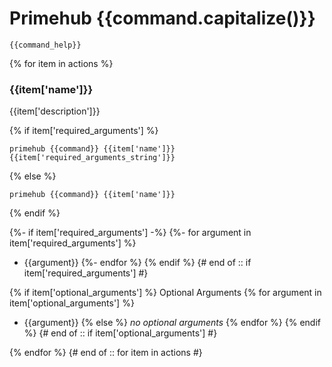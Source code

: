 
# Primehub {{command.capitalize()}}

```
{{command_help}}
```

{% for item in actions %}
### {{item['name']}}

{{item['description']}}

{% if item['required_arguments'] %}
```
primehub {{command}} {{item['name']}} {{item['required_arguments_string']}}
```
{% else %}
```
primehub {{command}} {{item['name']}}
```
{% endif %}

{%- if item['required_arguments'] -%}
{%- for argument in item['required_arguments'] %}
* {{argument}}
{%- endfor %}
{% endif %} {# end of :: if item['required_arguments'] #}


{% if item['optional_arguments'] %}
Optional Arguments
{% for argument in item['optional_arguments'] %}
* {{argument}}
{% else %}
*no optional arguments*
{% endfor %}
{% endif %} {# end of :: if item['optional_arguments'] #}


{% endfor %} {# end of :: for item in actions #}

